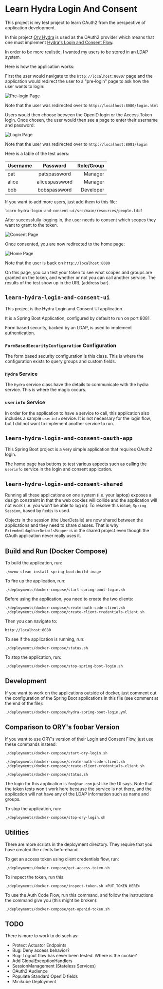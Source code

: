 Learn Hydra Login And Consent
=============================

This project is my test project to learn OAuth2 from the perspective of application 
development.

In this project [Ory Hydra](https://www.ory.sh/docs/hydra/) is used as the OAuth2 provider
which means that one must implement
[Hydra's Login and Consent Flow](https://www.ory.sh/docs/hydra/oauth2#implementing-a-login--consent-provider).

In order to be more realistic, I wanted my users to be stored in an LDAP system.

Here is how the application works:

First the user would navigate to the `http://localhost:8080/` page and the application would 
redirect the user to a "pre-login" page to ask how the user wants to login:

![Pre-login Page](images/prelogin.png "Pre-login Page")

Note that the user was redirected over to `http://localhost:8080/login.html`

Users would then choose between the OpenID login or the Access Token login. Once chosen, 
the user would then see a page to enter their username and password:

![Login Page](images/login.png "Login Page")

Note that the user was redirected over to `http://localhost:8081/login`

Here is a table of the test users:

|Username|   Password   |Role/Group|
|:-------|:------------:|---------:|
|pat     | patspassword |   Manager|
|alice   |alicespassword|   Manager|
|bob     | bobspassword | Developer|

If you want to add more users, just add them to this file:

```
learn-hydra-login-and-consent-ui/src/main/resources/people.ldif
```

After successfully logging in, the user needs to consent which scopes they want to 
grant to the token.

![Consent Page](images/consent.png "Consent Page")

Once consented, you are now redirected to the home page:

![Home Page](images/home.png "Home Page")

Note that the user is back on `http://localhost:8080`

On this page, you can test your token to see what scopes and groups are granted on 
the token, and whether or not you can call another service. The results of the test 
show up in the URL (address bar).

## `learn-hydra-login-and-consent-ui`

This project is the Hydra Login and Consent UI application.

It is a Spring Boot Application, configured by default to run on port 8081.

Form based security, backed by an LDAP, is used to implement authentication.

### `FormBasedSecurityConfiguration` Configuration

The form based security configuration is this class. This is where the configuration 
exists to query groups and custom fields.

### `Hydra` Service

The `Hydra` service class have the details to communicate with the hydra service. This 
is where the magic occurs.

### `userinfo` Service

In order for the application to have a service to call, this application also includes 
a sample `userinfo` service. It is not necessary for the login flow, but I did not 
want to implement another service to run.

## `learn-hydra-login-and-consent-oauth-app`

This Spring Boot project is a very simple application that requires OAuth2 login.

The home page has buttons to test various aspects such as calling the `userinfo` service 
in the login and consent application.

## `learn-hydra-login-and-consent-shared`

Running all these applications on one system (i.e. your laptop) exposes a design constraint 
in that the web cookies will collide and the application will not work (i.e. you won't 
be able to log in). To resolve this issue, `Spring Session`, based by `Redis` is used.

Objects in the session (the UserDetails) are now shared between the applications and 
they need to share classes. That is why `ExtendedLdapUserDetailsMapper` is in the shared
project even though the OAuth application never really uses it.

## Build and Run (Docker Compose)

To build the application, run:

```
./mvnw clean install spring-boot:build-image
```

To fire up the application, run:

```
./deployments/docker-compose/start-spring-boot-login.sh
```

Before using the application, you need to create the two clients:

```
./deployments/docker-compose/create-auth-code-client.sh
./deployments/docker-compose/create-client-credentials-client.sh
```

Then you can navigate to:

```
http://localhost:8080
```

To see if the application is running, run:

```
./deployments/docker-compose/status.sh
```

To stop the application, run:

```
./deployments/docker-compose/stop-spring-boot-login.sh
```

## Development

If you want to work on the applications outside of docker, just comment out the configuration 
of the Spring Boot applications in this file (see comment at the end of the file):

```
./deployments/docker-compose/hydra-spring-boot-login.yml
```

## Comparison to ORY's foobar Version

If you want to use ORY's version of their Login and Consent Flow, just use these commands 
instead:

```
./deployments/docker-compose/start-ory-login.sh

./deployments/docker-compose/create-auth-code-client.sh
./deployments/docker-compose/create-client-credentials-client.sh

./deployments/docker-compose/status.sh
```

The login for this application is `foo@bar.com` just like the UI says. Note that the 
token tests won't work here because the service is not there, and the application will 
not have any of the LDAP information such as name and groups.

To stop the application, run:

```
./deployments/docker-compose/stop-ory-login.sh
```

## Utilities

There are more scripts in the deployment directory. They require that you have created 
the clients beforehand.

To get an access token using client credentials flow, run:

```
./deployments/docker-compose/get-access-token.sh
```

To inspect the token, run this:

```
./deployments/docker-compose/inspect-token.sh <PUT_TOKEN_HERE>
```

To use the Auth Code Flow, run this command, and follow the instructions the command 
give you (this might be broken):

```
./deployments/docker-compose/get-openid-token.sh
```

## TODO

There is more to work to do such as:

* Protect Actuator Endpoints
* Bug: Deny access behavior?
* Bug: Logout flow has never been tested. Where is the cookie?
* Add GlobalExceptionHandlers
* SessionManagement (Stateless Services)
* OAuth2 Audience
* Populate Standard OpenID fields
* Minikube Deployment
